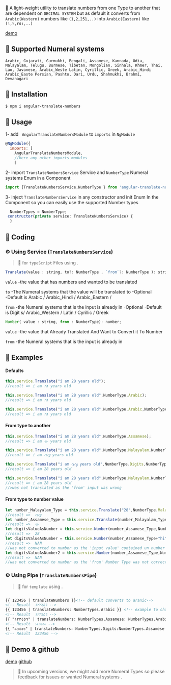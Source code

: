 📙 A light-weight utility to translate numbers from one Type to another that are dependent on `DECIMAL SYSTEM` but as default it converts from  `Arabic(Western)` numbers like `(1,2,251,..)` into `Arabic(Eastern)` like ` (١,٢,٢٥١,..) `  

[demo](https://stackblitz.com/edit/angular-translate-numbers)

## 📌 Supported Numeral systems
`Arabic,
Gujarati,
Gurmukhi,
Bengali,
Assamese,
Kannada,
Odia,
Malayalam,
Telugu,
Burmese,
Tibetan,
Mongolian,
Sinhala,
Khmer,
Thai,
Lao,
Javanese,
Arabic_Weste
Latin,
Cyrillic,
Greek,
Arabic_Hindi
Arabic_Easte
Persian,
Pashto,
Dari,
Urdu,
Shahmukhi,
Brahmi,
Devanagari`

## 📌 Installation
```sh
$ npm i angular-translate-numbers
```

## 📌 Usage  
1- add ` AngularTranslateNumbersModule`  to `imports` in `NgModule` 
```javascript
@NgModule({
  imports: [
    AngularTranslateNumbersModule,
    //here any other imports modules
    ]
```
2- import `TranslateNumbersService` Service and `NumberType` Numeral systems Enum in a Component 
```javascript
import {TranslateNumbersService,NumberType } from 'angular-translate-numbers';
```
3- inject `TranslateNumbersService` in any constructor and init Enum In the Component so you can easily use the supported Number types
```javascript
  NumberTypes = NumberType;
 constructor(private service: TranslateNumbersService) {
  }
```

## 📌 Coding 
### ⚙️ Using Service (`TranslateNumbersService`)
> 👋 for `typeScript` Files using .
 ```javascript
Translate(value : string, to?: NumberType , `from`?: NumberType ): string;
 ```
`value` 
-the value that has numbers and wanted to be translated

`to` 
-The Numeral systems that the value will be translated to 
-Optional  
-Default is Arabic / Arabic_Hindi / Arabic_Eastern /

`from`
-the Numeral systems that is the input is already in 
-Optional 
-Default is Digit s/ Arabic_Western / Latin / Cyrillic / Greek
 
  
 ```javascript
 Number( value : string, from : NumberType): number;
```
`value`
-the value that Already Translated And Want to Convert it To Number

`from`
-the Numeral systems that is the input is already in

   
## 📌 Examples
#### Defaults 
```javascript
this.service.Translate("i am 28 years old");
//result => i am ٢٨ years old

this.service.Translate("i am 28 years old",NumberType.Arabic);
//result => i am ٢٨ years old

this.service.Translate("i am 28 years old",NumberType.Arabic,NumberType.Digits);
//result => i am ٢٨ years old
```


#### From type to another 
```javascript
this.service.Translate("i am 28 years old",NumberType.Assamese);
//result => i am ২৮ years old

this.service.Translate("i am 28 years old",NumberType.Malayalam,NumberType.Digits);
//result => i am ൨൮ years old

this.service.Translate("i am ൨൮ years old",NumberType.Digits,NumberType.Malayalam);
//result => i am 28 years old  

this.service.Translate("i am 28 years old",NumberType.Malayalam,NumberType.Assamese);
//result => i am 28 years old  
//>was not translated as the 'from' input was wrong
```
#### From type to number value
 ```javascript
 let number_Malayalam_Type = this.service.Translate("28",NumberType.Malayalam);
 //result =>  ൨൮
let number_Assamese_Type = this.service.Translate(number_Malayalam_Type,NumberType.Assamese,NumberType.Malayalam);
//result =>  ২৮
let digitsValueAsNumber = this.service.Number(number_Assamese_Type,NumberType.Assamese);
//result =>  28
let digitsValueAsNumber = this.service.Number(number_Assamese_Type+"hi",NumberType.Assamese);
//result =>  NAN
//was not converted to number as the 'input value' contained un number characters 
let digitsValueAsNumber2 = this.service.Number(number_Assamese_Type,NumberType.Javanese);
//result =>  NAN
//was not converted to number as the 'from' Number Type was not correct
```

### ⚙️ Using Pipe (`TranslateNumbersPipe`)
> 👋 for `template` using .

``` html

{{ 123456 | translateNumbers }}<!-- default converts to aranic-->
<!-- Result  ١٢٣٤٥٦ -->
{{ 123456 | translateNumbers: NumberTypes.Arabic }} <!-- example to change 'to' Type -->
<!-- Result  ١٢٣٤٥٦ -->
{{ "١٢٣٤٥٦" | translateNumbers: NumberTypes.Assamese: NumberTypes.Arabic}}<!-- example to change 'to' Type from another type-->
<!-- Result  ১২৩৪৫৬ -->
{{ "১২৩৪৫৬" | translateNumbers: NumberTypes.Digits:NumberTypes.Assamese }})<!-- example to change 'to' Digits from another type-->
<!-- Result  123456 -->
```
## 📌 Demo & github
[demo](https://stackblitz.com/edit/angular-translate-numbers)
[github](https://github.com/fsAhmedAdel/angular-translate-numbers)


> 👋 In upcoming versions, we might add more Numeral Types so please feedback for issues or wanted Numeral systems .

